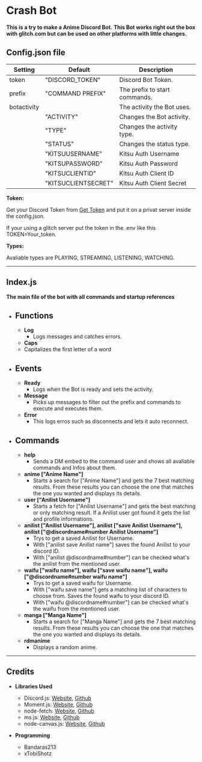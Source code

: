 # Crash Bot
**This is a try to make a Anime Discord Bot.**
**This Bot works right out the box with glitch.com but can be used on other platforms with little changes.**

## Config.json file
| Setting | Default | Description |
| ---------------- | ------------ | ------------ |
| token | "DISCORD_TOKEN" | Discord Bot Token. |
| prefix | "COMMAND PREFIX" | The prefix to start commands. |
| botactivity | | The activity the Bot uses. |
| | "ACTIVITY" | Changes the Bot activity. |
| | "TYPE" | Changes the activity type. |
| | "STATUS" | Changes the status type. |
| | "KITSUUSERNAME" | Kitsu Auth Username |
| | "KITSUPASSWORD" | Kitsu Auth Password |
| | "KITSUCLIENTID" | Kitsu Auth Client ID |
| | "KITSUCLIENTSECRET" | Kitsu Auth Client Secret |

**Token:**

Get your Discord Token from [Get Token](https://discordapp.com/developers) and put it on a privat server inside the config.json.

If your using a glitch server put the token in the .env like this TOKEN=Your_token.

**Types:**

Avaliable types are PLAYING, STREAMING, LISTENING, WATCHING.

---

## Index.js
**The main file of the bot with all commands and startup references**

* ## Functions
  - **Log**
	+ Logs messages and catches errors.
  - **Caps**
  + Capitalizes the first letter of a word

- ## Events
	+ **Ready**
	  * Logs when the Bot is ready and sets the activity.
	+ **Message**
		* Picks up messages to filter out the prefix and commands to execute and executes them.
	+ **Error**
		* This logs erros such as disconnects and lets it auto reconnect.

- ## Commands
  + **help**
     * Sends a DM embed to the command user and shows all avaliable commands and Infos about them.
  + **anime ["Anime Name"]**
     * Starts a search for ["Anime Name"] and gets the 7 best matching results. From these results you can choose the one that matches the one you wanted and displays its details.
  + **user ["Anilist Username"]**
     * Starts a fetch for ["Anilist Username"] and gets the best matching or only matching result. If a Anilist user got found it gets the list and profile informations.
  + **anilist ["Anilist Username"], anilist ["save Anilist Username"], anilist ["@discordname#number Anilist Username"]**
     * Trys to get a saved Anilist for Username.
     * With ["anilist save Anilist name"] saves the found Anilist to your discord ID.
     * With ["anilist @discordname#number"] can be checked what's the anilist from the mentioned user.
   + **waifu ["waifu name"], waifu ["save waifu name"], waifu ["@discordname#number waifu name"]**
     * Trys to get a saved waifu for Username.
     * With ["waifu save name"] gets a matching list of characters to choose from. Saves the found waifu to your discord ID.
     * With ["waifu @discordname#number"] can be checked what's the waifu from the mentioned user.
  + **manga ["Manga Name"]**
     * Starts a search for ["Manga Name"] and gets the 7 best matching results. From these results you can choose the one that matches the one you wanted and displays its details.
  + **rdmanime**
     * Displays a random anime.
---
			
## Credits

* **Libraries Used**
  - Discord.js: [Website](https://discord.js.org/#/), [Github](https://github.com/discordjs/discord.js)
  - Moment.js: [Website](http://momentjs.com/), [Github](https://github.com/moment/moment/)
  - node-fetch: [Website](https://www.npmjs.com/package/node-fetch/), [Github](https://github.com/bitinn/node-fetch)
  - ms.js: [Website](https://npmjs.com/ms), [Github](https://github.com/zeit/ms)
  - node-canvas.js: [Website](https://www.npmjs.com/package/canvas), [Github](https://github.com/Automattic/node-canvas)

* **Programming**
  - Bandaras213
  - xTobiShotz